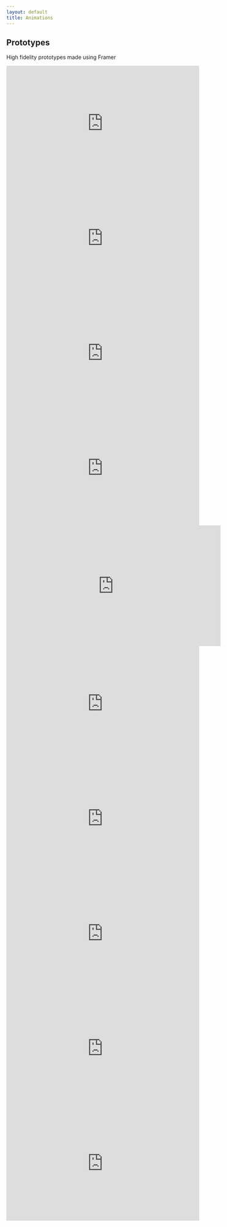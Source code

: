 ```yaml
---
layout: default
title: Animations
---
```

<section class="section-bottom-margin">
  <h1 class="pageTitle">Prototypes</h1>
  <div class="pageTitle-helper"><p>High fidelity prototypes made using Framer</p></div>
</section>
<section class="section-bottom-margin">
  <div class="row">
    <div class="col-6" style="text-align:center;">
      <iframe width="100%" height="300" src="https://www.youtube.com/embed/YGfbdyfPOF0" frameborder="0" gesture="media" allow="encrypted-media" allowfullscreen></iframe>
    </div>
    <div class="col-6" style="text-align:center;">
      <iframe width="100%" height="300" src="https://www.youtube.com/embed/1UfzlKRpKdo" frameborder="0" allowfullscreen></iframe>
    </div>
  </div>
  <div class="row">
    <div class="col-6" style="text-align:center;">
      <iframe width="100%" height="300" src="https://www.youtube.com/embed/4QPG3aR4_Vo" frameborder="0" allowfullscreen></iframe>
    </div>
    <div class="col-6" style="text-align:center;">
      <iframe width="100%" height="300" src="https://www.youtube.com/embed/W9co4DMRNiM" frameborder="0" allowfullscreen></iframe>
    </div>
  </div>
  <div class="row">
    <div class="col-6" style="text-align:center;">
      <iframe width="560" height="315" src="https://www.youtube.com/embed/Ll-6nb8hn2A" frameborder="0" allowfullscreen></iframe>
    </div>
    <div class="col-6" style="text-align:center;">
      <iframe width="100%" height="300" src="https://www.youtube.com/embed/j6ErGI-S_Jw" frameborder="0" allowfullscreen></iframe>
    </div>
  </div>
  <div class="row">
    <div class="col-6" style="text-align:center;">
      <iframe width="100%" height="300" src="https://www.youtube.com/embed/9gqtEASDaTQ" frameborder="0" allowfullscreen></iframe>
    </div> 
    <div class="col-6" style="text-align:center;">
      <iframe width="100%" height="300" src="https://www.youtube.com/embed/S1-24yZ8EXQ" frameborder="0" allowfullscreen></iframe>
    </div>
  </div>
  <div class="row">
    <div class="col-6" style="text-align:center;">
      <iframe width="100%" height="300" src="https://www.youtube.com/embed/rYmOfY0X630" frameborder="0" allowfullscreen></iframe>
    </div>
    <div class="col-6" style="text-align:center;">
      <iframe width="100%" height="300" src="https://www.youtube.com/embed/WybrxIW-j7M" frameborder="0" allowfullscreen></iframe>
    </div>
  </div>
</section>